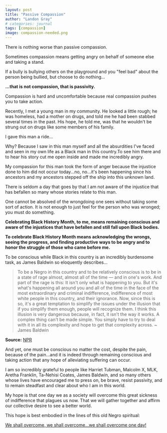 ```yaml
---
layout: post
title: "Passive Compassion"
author: "Landon Gray"
# categories: journal
tags: [compassion]
image: compassion-needed.png
---
```


There is nothing worse than passive compassion.

Sometimes compassion means getting angry on behalf of someone else and taking a stand.

If a bully is bullying others on the playground and you "feel bad" about the person being bullied, but choose to do nothing...

**...that is not compassion, that is passivity.**

Compassion is hard and uncomfortable because real compassion pushes you to take action.

Recently, I met a young man in my community. He looked a little rough; he was homeless, had a mother on drugs, and told me he had been stabbed several times in the past. His hope, he told me, was that he wouldn't be strung out on drugs like some members of his family.

I gave this man a ride...

Why? Because I saw in this man myself and all the absurdities I've faced and seen in my own life as a Black man in this country.To see him there and to hear his story cut me open inside and made me incredibly angry.

My compassion for this man took the form of anger because the injustice done to him did not occur today...no, no...it's been happening since his ancestors and my ancestors stepped off the ship into this unknown land.

There is seldom a day that goes by that I am not aware of the injustice that has befallen so many whose stories relate to this man.

One cannot be absolved of the wrongdoing one sees without taking some sort of action. It is not enough to just feel for the person who was wronged; you must do something.

**Celebrating Black History Month, to me, means remaining conscious and aware of the injustices that have befallen and still fall upon Black bodies.**

**To celebrate Black History Month means acknowledging the wrongs, seeing the progress, and finding productive ways to be angry and to honor the struggle of those who came before me.**

To be conscious while Black in this country is an incredibly burdensome task, as James Baldwin so eloquently describes...

> To be a Negro in this country and to be relatively conscious is to be in a state of rage almost, almost all of the time — and in one's work. And part of the rage is this: It isn't only what is happening to you. But it's what's happening all around you and all of the time in the face of the most extraordinary and criminal indifference, indifference of most white people in this country, and their ignorance. Now, since this is so, it's a great temptation to simplify the issues under the illusion that if you simplify them enough, people will recognize them. I think this illusion is very dangerous because, in fact, it isn't the way it works. A complex thing can't be made simple. You simply have to try to deal with it in all its complexity and hope to get that complexity across. 
~ <nobr>James Baldwin</nobr>

**Source:** [NPR](https://www.npr.org/2020/06/01/867153918/-to-be-in-a-rage-almost-all-the-time)

And yet, one must be conscious no matter the cost, despite the pain, because of the pain...and it is indeed through remaining conscious and taking action that any hope of alleviating suffering can occur.

I am so incredibly grateful to people like Harriet Tubman, Malcolm X, MLK, Aretha Franklin, Ta-Nehisi Coates, James Baldwin, and so many others whose lives have encouraged me to press on, be brave, resist passivity, and to remain steadfast and clear about who I am in this world.

My hope is that one day we as a society will overcome this great sickness of indifference that plagues us now. That we will gather together and affirm our collective desire to see a better world.

This hope is best embodied in the lines of this old Negro spiritual:

[We shall overcome, we shall overcome...we shall overcome one day!](https://youtu.be/MgwG802rHng?t=35)
